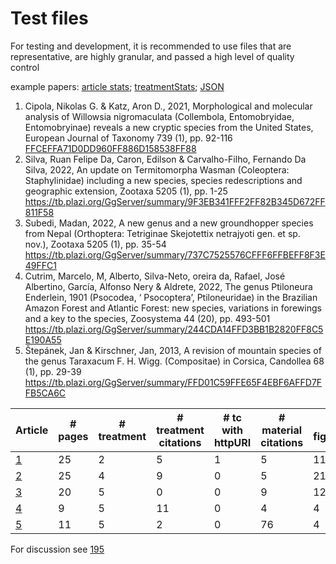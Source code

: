 # Test files
For testing and development, it is recommended to use files that are representative, are highly granular, and passed a high level of quality control

example papers: 
[article stats](https://tb.plazi.org/GgServer/dioStats/stats?outputFields=doc.articleUuid+doc.doi+bib.year+bib.source+cont.treatCount&groupingFields=doc.doi+bib.year+bib.source+cont.treatCount&FP-doc.articleUuid=9F3EB341FFF2FF82B345D672FF811F58%20737C7525576CFFF6FFBEFF8F3E49FFC1%20244CDA14FFD3BB1B2820FF8C5E190A55%20FFD01C59FFE65F4EBF6AFFD7FFB5CA6C&format=HTML); [treatmentStats](https://tb.plazi.org/GgServer/srsStats/stats?outputFields=doc.uuid+doc.doi+doc.gbifTaxonId+doc.articleUuid+doc.articleGbifId+bib.source+tax.name+tax.status+cit.treatCitCount+matCit.id+matCit.gbifOccurrenceId+matCit.gbifSpecimenId+matCit.verbatimMatCit+matCit.collectionCode+matCit.specimenCode+matCit.accessionNumber&groupingFields=doc.gbifTaxonId+doc.articleUuid+doc.articleGbifId+bib.source+tax.name+tax.status+matCit.id+matCit.gbifOccurrenceId+matCit.gbifSpecimenId+matCit.verbatimMatCit+matCit.collectionCode+matCit.specimenCode+matCit.accessionNumber&FP-doc.articleUuid=9F3EB341FFF2FF82B345D672FF811F58%20737C7525576CFFF6FFBEFF8F3E49FFC1%20244CDA14FFD3BB1B2820FF8C5E190A55%20FFD01C59FFE65F4EBF6AFFD7FFB5CA6C&format=HTML); [JSON](https://tb.plazi.org/GgServer/srsStats/stats?outputFields=doc.uuid+doc.doi+doc.gbifTaxonId+doc.articleUuid+doc.articleGbifId+bib.source+tax.name+tax.status+cit.treatCitCount+matCit.id+matCit.gbifOccurrenceId+matCit.gbifSpecimenId+matCit.verbatimMatCit+matCit.collectionCode+matCit.specimenCode+matCit.accessionNumber&groupingFields=doc.gbifTaxonId+doc.articleUuid+doc.articleGbifId+bib.source+tax.name+tax.status+matCit.id+matCit.gbifOccurrenceId+matCit.gbifSpecimenId+matCit.verbatimMatCit+matCit.collectionCode+matCit.specimenCode+matCit.accessionNumber&FP-doc.articleUuid=9F3EB341FFF2FF82B345D672FF811F58%20737C7525576CFFF6FFBEFF8F3E49FFC1%20244CDA14FFD3BB1B2820FF8C5E190A55%20FFD01C59FFE65F4EBF6AFFD7FFB5CA6C&format=JSON)

1.  Cipola, Nikolas G. & Katz, Aron D., 2021, Morphological and molecular analysis of Willowsia nigromaculata (Collembola, Entomobryidae, Entomobryinae) reveals a new cryptic species from the United States, European Journal of Taxonomy 739 (1), pp. 92-116 [FFCEFFA71D0DD960FF886D158538FF88](https://tb.plazi.org/GgServer/summary/FFCEFFA71D0DD960FF886D158538FF88)
2.  Silva, Ruan Felipe Da, Caron, Edilson & Carvalho-Filho, Fernando Da Silva, 2022, An update on Termitomorpha Wasman (Coleoptera: Staphylinidae) including a new species, species redescriptions and geographic extension, Zootaxa 5205 (1), pp. 1-25 
https://tb.plazi.org/GgServer/summary/9F3EB341FFF2FF82B345D672FF811F58
3. Subedi, Madan, 2022, A new genus and a new groundhopper species from Nepal (Orthoptera: Tetriginae Skejotettix netrajyoti gen. et sp. nov.), Zootaxa 5205 (1), pp. 35-54 
https://tb.plazi.org/GgServer/summary/737C7525576CFFF6FFBEFF8F3E49FFC1
4. Cutrim, Marcelo, M, Alberto, Silva-Neto, oreira da, Rafael, José Albertino, García, Alfonso Nery & Aldrete, 2022, The genus Ptiloneura Enderlein, 1901 (Psocodea, ‘ Psocoptera’, Ptiloneuridae) in the Brazilian Amazon Forest and Atlantic Forest: new species, variations in forewings and a key to the species, Zoosystema 44 (20), pp. 493-501 
https://tb.plazi.org/GgServer/summary/244CDA14FFD3BB1B2820FF8C5E190A55
5. Štepánek, Jan & Kirschner, Jan, 2013, A revision of mountain species of the genus Taraxacum F. H. Wigg. (Compositae) in Corsica, Candollea 68 (1), pp. 29-39 
https://tb.plazi.org/GgServer/summary/FFD01C59FFE65F4EBF6AFFD7FFB5CA6C

| Article | # pages | # treatment | # treatment citations | # tc with httpURI | # material citations | # figures | # tables | # bibliographic citations | # new spec. | kingdom | 
| --- |--- |--- |--- |--- |--- |--- |--- |--- |--- | --- |
| [1](https://tb.plazi.org/GgServer/dioStats/stats?outputFields=doc.articleUuid+bib.source+cont.pageCount+cont.treatCount+cont.treatCitCount+cont.treatCitCountHttpUri+cont.matCitCount+cont.figCount+cont.tabCount+cont.bibRefCount+treat.status&groupingFields=doc.articleUuid+bib.source+cont.pageCount+cont.treatCount+cont.treatCitCount+cont.treatCitCountHttpUri+cont.matCitCount+cont.figCount+cont.tabCount+cont.bibRefCount+treat.status&FP-doc.articleUuid=FFCEFFA71D0DD960FF886D158538FF88&FP-bib.source=%22European%20Journal%20of%20Taxonomy%22&FP-cont.treatCount=2&FP-cont.treatCitCount=1-&FP-cont.matCitCount=2-&FP-treat.status=%22sp.%20nov.%22&format=HTML) | 25 | 2 | 5 | 1 | 5 | 11 | 4 | 58 | 1 | |
| [2](https://tb.plazi.org/GgServer/dioStats/stats?outputFields=doc.articleUuid+bib.source+cont.pageCount+cont.treatCount+cont.treatCitCount+cont.treatCitCountHttpUri+cont.matCitCount+cont.figCount+cont.tabCount+cont.bibRefCount+treat.status&groupingFields=doc.articleUuid+bib.source+cont.pageCount+cont.treatCount+cont.treatCitCount+cont.treatCitCountHttpUri+cont.matCitCount+cont.figCount+cont.tabCount+cont.bibRefCount&FP-doc.articleUuid=9F3EB341FFF2FF82B345D672FF811F58&FP-bib.source=%20&FP-cont.treatCount=%20&FP-cont.treatCitCount=%20&FP-cont.matCitCount=%20&FP-treat.status=%20&format=HTML) | 25 | 4 | 9 | 0 | 5 | 21 | 0 | 18 | 1 | | 
| [3](https://tb.plazi.org/GgServer/dioStats/stats?outputFields=doc.articleUuid+bib.source+cont.pageCount+cont.treatCount+cont.treatCitCount+cont.treatCitCountHttpUri+cont.matCitCount+cont.figCount+cont.tabCount+cont.bibRefCount+treat.status&groupingFields=doc.articleUuid+bib.source+cont.pageCount+cont.treatCount+cont.treatCitCount+cont.treatCitCountHttpUri+cont.matCitCount+cont.figCount+cont.tabCount+cont.bibRefCount&FP-doc.articleUuid=737C7525576CFFF6FFBEFF8F3E49FFC1&FP-bib.source=%20&FP-cont.treatCount=%20&FP-cont.treatCitCount=%20&FP-cont.matCitCount=%20&FP-treat.status=%20&format=HTML) | 20 | 5 | 0 | 0 | 9 | 12 | 3 | 38| 1 | |
| [4](https://tb.plazi.org/GgServer/dioStats/stats?outputFields=doc.articleUuid+bib.source+cont.pageCount+cont.treatCount+cont.treatCitCount+cont.treatCitCountHttpUri+cont.matCitCount+cont.figCount+cont.tabCount+cont.bibRefCount+treat.status&groupingFields=doc.articleUuid+bib.source+cont.pageCount+cont.treatCount+cont.treatCitCount+cont.treatCitCountHttpUri+cont.matCitCount+cont.figCount+cont.tabCount+cont.bibRefCount&FP-doc.articleUuid=244CDA14FFD3BB1B2820FF8C5E190A55&FP-bib.source=%20&FP-cont.treatCount=%20&FP-cont.treatCitCount=%20&FP-cont.matCitCount=%20&FP-treat.status=%20&format=HTML) | 9 | 5 | 11 | 0 | 4 | 4 | 0 | 22 | 1 | |
| [5](https://tb.plazi.org/GgServer/dioStats/stats?outputFields=doc.articleUuid+bib.source+cont.pageCount+cont.treatCount+cont.treatCitCount+cont.treatCitCountHttpUri+cont.matCitCount+cont.figCount+cont.tabCount+cont.bibRefCount+treat.status&groupingFields=doc.articleUuid+bib.source+cont.pageCount+cont.treatCount+cont.treatCitCount+cont.treatCitCountHttpUri+cont.matCitCount+cont.figCount+cont.tabCount+cont.bibRefCount&FP-doc.articleUuid=FFD01C59FFE65F4EBF6AFFD7FFB5CA6C&FP-bib.source=%20&FP-cont.treatCount=%20&FP-cont.treatCitCount=%20&FP-cont.matCitCount=%20&FP-treat.status=%20&format=HTML) | 11 | 5 | 2 | 0 | 76 | 4 | 0 | 15 | 1 | Plantae |


For discussion see [195](https://github.com/plazi/arcadia-project/issues/195)
